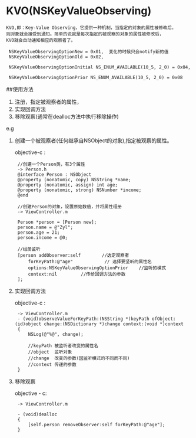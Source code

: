 # KVO(NSKeyValueObserving)

<!-- create time: 2014-11-02 20:43:45  -->

    KVO,即：Key-Value Observing，它提供一种机制，当指定的对象的属性被修改后，
    则对象就会接受到通知。简单的说就是每次指定的被观察的对象的属性被修改后，
    KVO就会自动通知相应的观察者了。
    
     NSKeyValueObservingOptionNew = 0x01,  变化的时候只会notify新的值
     NSKeyValueObservingOptionOld = 0x02,

     NSKeyValueObservingOptionInitial NS_ENUM_AVAILABLE(10_5, 2_0) = 0x04,

     NSKeyValueObservingOptionPrior NS_ENUM_AVAILABLE(10_5, 2_0) = 0x08


##使用方法


1. 注册，指定被观察者的属性，
2. 实现回调方法
3. 移除观察(通常在dealloc方法中执行移除操作)



e.g

1. 创建一个被观察者(任何继承自NSObject的对象),指定被观察的属性。

    objective-c :
    
        //创建一个Person类，有3个属性
        -> Person.h
        @interface Person : NSObject
        @property (nonatomic, copy) NSString *name;
        @property (nonatomic, assign) int age;
        @property (nonatomic, strong) NSNumber *income;
        @end
        
        //创建Person的对象，设置原始数值，并将属性组册
        -> ViewController.m
        
        Person *person = [Person new];
        person.name = @"Zyl";
        person.age = 21;
        person.income = @0;
        
        //组册监听
        [person addObserver:self        //选定观察者
            forKeyPath:@"age"            // 选择要坚听的属性名
            options:NSKeyValueObservingOptionPrior    //监听的模式
            context:nil         //传给回调方法的参数
        ];
        
2. 实现回调方法

    objective-c :
    
        -> ViewController.m
        - (void)observeValueForKeyPath:(NSString *)keyPath ofObject:(id)object change:(NSDictionary *)change context:(void *)context
        {
            NSLog(@"%@", change);
            
            //keyPath 被监听者改变的属性名
            //object  监听对象
            //change  改变的参数(因监听模式的不同而不同)
            //context 传递的参数
        }
 
       
3. 移除观察

    objective - c:
    
        -> ViewController.m
       
        - (void)dealloc
        {
            [self.person removeObserver:self forKeyPath:@"age"];
        }
       
       
